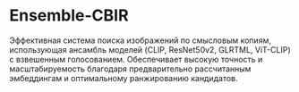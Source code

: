 # Ensemble-CBIR
 Эффективная система поиска изображений по смысловым копиям, использующая ансамбль моделей (CLIP, ResNet50v2, GLRTML, ViT-CLIP) с взвешенным голосованием. Обеспечивает высокую точность и масштабируемость благодаря предварительно рассчитанным эмбеддингам и оптимальному ранжированию кандидатов.
